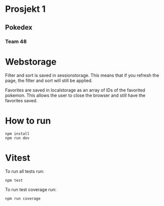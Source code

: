 # Prosjekt 1

## Pokedex

### Team 48

# Webstorage
Filter and sort is saved in sessionstorage. This means that if you refresh the page, the filter and sort will still be applied.

Favorites are saved in localstorage as an array of IDs of the favorited pokemon. This allows the user to close the browser and still have the favorites saved.
# How to run
```
npm install
npm run dev
```
# Vitest

To run all tests run:

```
npm test
```

To run test coverage run:

```
npm run coverage
```
